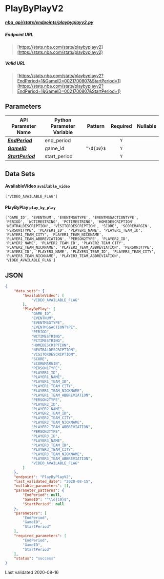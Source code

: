 # PlayByPlayV2
##### [nba_api/stats/endpoints/playbyplayv2.py](https://github.com/swar/nba_api/blob/master/src/nba_api/stats/endpoints/playbyplayv2.py)

##### Endpoint URL
>[https://stats.nba.com/stats/playbyplayv2](https://stats.nba.com/stats/playbyplayv2)

##### Valid URL
>[https://stats.nba.com/stats/playbyplayv2?EndPeriod=1&GameID=0021700807&StartPeriod=1](https://stats.nba.com/stats/playbyplayv2?EndPeriod=1&GameID=0021700807&StartPeriod=1)

## Parameters
API Parameter Name | Python Parameter Variable | Pattern | Required | Nullable
------------ | ------------ | :-----------: | :---: | :---:
[_**EndPeriod**_](https://github.com/swar/nba_api/blob/master/docs/nba_api/stats/library/parameters.md#EndPeriod) | end_period |  | `Y` |  | 
[_**GameID**_](https://github.com/swar/nba_api/blob/master/docs/nba_api/stats/library/parameters.md#GameID) | game_id | `^\d{10}$` | `Y` |  | 
[_**StartPeriod**_](https://github.com/swar/nba_api/blob/master/docs/nba_api/stats/library/parameters.md#StartPeriod) | start_period |  | `Y` |  | 

## Data Sets
#### AvailableVideo `available_video`
```text
['VIDEO_AVAILABLE_FLAG']
```

#### PlayByPlay `play_by_play`
```text
['GAME_ID', 'EVENTNUM', 'EVENTMSGTYPE', 'EVENTMSGACTIONTYPE', 'PERIOD', 'WCTIMESTRING', 'PCTIMESTRING', 'HOMEDESCRIPTION', 'NEUTRALDESCRIPTION', 'VISITORDESCRIPTION', 'SCORE', 'SCOREMARGIN', 'PERSON1TYPE', 'PLAYER1_ID', 'PLAYER1_NAME', 'PLAYER1_TEAM_ID', 'PLAYER1_TEAM_CITY', 'PLAYER1_TEAM_NICKNAME', 'PLAYER1_TEAM_ABBREVIATION', 'PERSON2TYPE', 'PLAYER2_ID', 'PLAYER2_NAME', 'PLAYER2_TEAM_ID', 'PLAYER2_TEAM_CITY', 'PLAYER2_TEAM_NICKNAME', 'PLAYER2_TEAM_ABBREVIATION', 'PERSON3TYPE', 'PLAYER3_ID', 'PLAYER3_NAME', 'PLAYER3_TEAM_ID', 'PLAYER3_TEAM_CITY', 'PLAYER3_TEAM_NICKNAME', 'PLAYER3_TEAM_ABBREVIATION', 'VIDEO_AVAILABLE_FLAG']
```


## JSON
```json
{
    "data_sets": {
        "AvailableVideo": [
            "VIDEO_AVAILABLE_FLAG"
        ],
        "PlayByPlay": [
            "GAME_ID",
            "EVENTNUM",
            "EVENTMSGTYPE",
            "EVENTMSGACTIONTYPE",
            "PERIOD",
            "WCTIMESTRING",
            "PCTIMESTRING",
            "HOMEDESCRIPTION",
            "NEUTRALDESCRIPTION",
            "VISITORDESCRIPTION",
            "SCORE",
            "SCOREMARGIN",
            "PERSON1TYPE",
            "PLAYER1_ID",
            "PLAYER1_NAME",
            "PLAYER1_TEAM_ID",
            "PLAYER1_TEAM_CITY",
            "PLAYER1_TEAM_NICKNAME",
            "PLAYER1_TEAM_ABBREVIATION",
            "PERSON2TYPE",
            "PLAYER2_ID",
            "PLAYER2_NAME",
            "PLAYER2_TEAM_ID",
            "PLAYER2_TEAM_CITY",
            "PLAYER2_TEAM_NICKNAME",
            "PLAYER2_TEAM_ABBREVIATION",
            "PERSON3TYPE",
            "PLAYER3_ID",
            "PLAYER3_NAME",
            "PLAYER3_TEAM_ID",
            "PLAYER3_TEAM_CITY",
            "PLAYER3_TEAM_NICKNAME",
            "PLAYER3_TEAM_ABBREVIATION",
            "VIDEO_AVAILABLE_FLAG"
        ]
    },
    "endpoint": "PlayByPlayV2",
    "last_validated_date": "2020-08-15",
    "nullable_parameters": [],
    "parameter_patterns": {
        "EndPeriod": null,
        "GameID": "^\\d{10}$",
        "StartPeriod": null
    },
    "parameters": [
        "EndPeriod",
        "GameID",
        "StartPeriod"
    ],
    "required_parameters": [
        "EndPeriod",
        "GameID",
        "StartPeriod"
    ],
    "status": "success"
}
```

Last validated 2020-08-16
